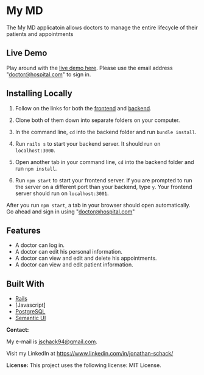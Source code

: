 # My MD
The My MD applicatoin allows doctors to manage the entire lifecycle of their patients and appointments

## Live Demo
Play around with the [live demo here](
https://jschack94.github.io/My-Md-Frontend/). Please use the email address "doctor@hospital.com" to sign in.

## Installing Locally

1. Follow on the links for both the [frontend](https://github.com/jschack94/My-Md-Frontend) and [backend](https://github.com/jschack94/My-Md-backend).
2. Clone both of them down into separate folders on your computer.
3. In the command line, `cd` into the backend folder and run `bundle install`.
4. Run `rails s` to start your backend server. It should run on `localhost:3000`.
5. Open another tab in your command line, `cd` into the backend folder and run `npm install`.

6. Run `npm start` to start your frontend server. If you are prompted to run the server on a different port than your backend, type `y`. Your frontend server should run on `localhost:3001`.

After you run `npm start`, a tab in your browser should open automatically. Go ahead and sign in using "doctor@hospital.com"

## Features

* A doctor can log in.
* A doctor can edit his personal information.
* A doctor can view and edit and delete his appointments.
* A doctor can view and edit patient information.


## Built With

* [Rails](https://rubyonrails.org/)
* [Javascript]
* [PostgreSQL](https://www.postgresql.org/)
* [Semantic UI](https://material-ui.com/)

<strong> Contact: </strong> <p>
My e-mail is jschack94@gmail.com. <p> Visit my LinkedIn at https://www.linkedin.com/in/jonathan-schack/

<strong> License: </strong>
This project uses the following license: MIT License.

